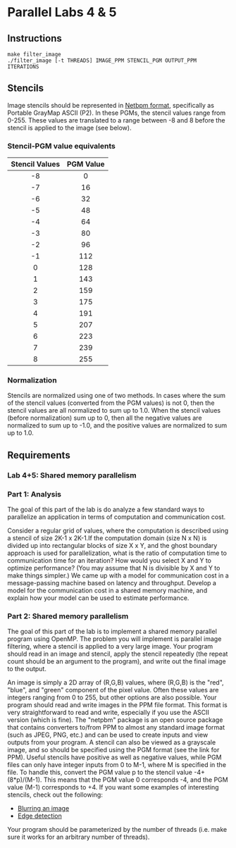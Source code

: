 # Parallel Labs 4 & 5

## Instructions

    make filter_image
    ./filter_image [-t THREADS] IMAGE_PPM STENCIL_PGM OUTPUT_PPM ITERATIONS

## Stencils
Image stencils should be represented in [Netbpm format](https://en.wikipedia.org/wiki/Netpbm_format), specifically as Portable GrayMap ASCII (P2). In these PGMs, the stencil values range from 0-255. These values are translated to a range between -8 and 8 before the stencil is applied to the image (see below).

### Stencil-PGM value equivalents

| Stencil Values    | PGM Value   |
|:-----------------:|:-----------:|
| -8                | 0           |
| -7                | 16          |
| -6                | 32          |
| -5                | 48          |
| -4                | 64          |
| -3                | 80          |
| -2                | 96          |
| -1                | 112         |
|  0                | 128         |
|  1                | 143         |
|  2                | 159         |
|  3                | 175         |
|  4                | 191         |
|  5                | 207         |
|  6                | 223         |
|  7                | 239         |
|  8                | 255         |

### Normalization
Stencils are normalized using one of two methods. In cases where the sum of the stencil values (converted from the PGM values) is not 0, then the stencil values are all normalized to sum up to 1.0. When the stencil values (before normalization) sum up to 0, then all the negative values are normalized to sum up to -1.0, and the positive values are normalized to sum up to 1.0.

## Requirements
### Lab 4+5: Shared memory parallelism

### Part 1: Analysis
The goal of this part of the lab is do analyze a few standard ways to parallelize an application in terms of computation and communication cost.

Consider a regular grid of values, where the computation is described using a stencil of size 2K-1 x 2K-1.If the computation domain (size N x N) is divided up into rectangular blocks of size X x Y, and the ghost boundary approach is used for parallelization, what is the ratio of computation time to communication time for an iteration? How would you select X and Y to optimize performance? (You may assume that N is divisible by X and Y to make things simpler.)
We came up with a model for communication cost in a message-passing machine based on latency and throughput. Develop a  model for the communication cost in a shared memory machine, and explain how your model can be used to estimate performance.

### Part 2: Shared memory parallelism
The goal of this part of the lab is to implement a shared memory parallel program using OpenMP. The problem you will implement is parallel image filtering, where a stencil is applied to a very large image. Your program should read in an image and stencil, apply the stencil repeatedly (the repeat count should be an argument to the program), and write out the final image to the output.

An image is simply a 2D array of (R,G,B) values, where (R,G,B) is the "red", "blue", and "green" component of the pixel value. Often these values are integers ranging from 0 to 255, but other options are also possible.
Your program should read and write images in the PPM file format. This format is very straightforward to read and write, especially if you use the ASCII version (which is fine).
The "netpbm" package is an open source package that contains converters to/from PPM to almost any standard image format (such as JPEG, PNG, etc.) and can be used to create inputs and view outputs from your program.
A stencil can also be viewed as a grayscale image, and so should be specified using the PGM format (see the link for PPM). Useful stencils have positive as well as negative values, while PGM files can only have integer inputs from 0 to M-1, where M is specified in the file. To handle this, convert the PGM value p to the stencil value -4+(8*p)/(M-1). This means that the PGM value 0 corresponds -4, and the PGM value (M-1) corresponds to +4.
If you want some examples of interesting stencils, check out the following:

* [Blurring an image](http://en.wikipedia.org/wiki/Gaussian_blur)
* [Edge detection](http://en.wikipedia.org/wiki/Sobel_operator)

Your program should be parameterized by the number of threads (i.e. make sure it works for an arbitrary number of threads).
